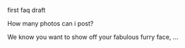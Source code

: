 first faq draft

How many photos can i post?

We know you want to show off your fabulous furry face, ...


